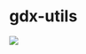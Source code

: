 # gdx-utils

[![](https://jitpack.io/v/skyousuke/gdx-utils.svg)](https://jitpack.io/#skyousuke/gdx-utils)
